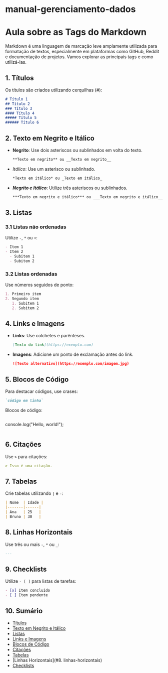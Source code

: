 # manual-gerenciamento-dados

# Aula sobre as Tags do Markdown

Markdown é uma linguagem de marcação leve amplamente utilizada para formatação de textos, especialmente em plataformas como GitHub, Reddit e documentação de projetos. Vamos explorar as principais tags e como utilizá-las.

## 1. Títulos
Os títulos são criados utilizando cerquilhas (#):
```markdown
# Título 1
## Título 2
### Título 3
#### Título 4
##### Título 5
###### Título 6
```

## 2. Texto em Negrito e Itálico
- **Negrito**: Use dois asteriscos ou sublinhados em volta do texto.
  ```markdown
  **Texto em negrito** ou __Texto em negrito__
  ```
- *Itálico*: Use um asterisco ou sublinhado.
  ```markdown
  *Texto em itálico* ou _Texto em itálico_
  ```
- ***Negrito e Itálico***: Utilize três asteriscos ou sublinhados.
  ```markdown
  ***Texto em negrito e itálico*** ou ___Texto em negrito e itálico___
  ```

## 3. Listas
### 3.1 Listas não ordenadas
Utilize `-`, `*` ou `+`:
```markdown
- Item 1
- Item 2
  - Subitem 1
  - Subitem 2
```

### 3.2 Listas ordenadas
Use números seguidos de ponto:
```markdown
1. Primeiro item
2. Segundo item
   1. Subitem 1
   2. Subitem 2
```

## 4. Links e Imagens
- **Links**: Use colchetes e parênteses.
  ```markdown
  [Texto do link](https://exemplo.com)
  ```
- **Imagens**: Adicione um ponto de exclamação antes do link.
  ```markdown
  ![Texto alternativo](https://exemplo.com/imagem.jpg)
  ```

## 5. Blocos de Código
Para destacar códigos, use crases:
```markdown
`código em linha`
```
Blocos de código:
```markdown
```
console.log("Hello, world!");
```
```

## 6. Citações
Use `>` para citações:
```markdown
> Isso é uma citação.
```

## 7. Tabelas
Crie tabelas utilizando `|` e `-`:
```markdown
| Nome  | Idade |
|-------|------|
| Ana   | 25   |
| Bruno | 30   |
```

## 8. Linhas Horizontais
Use três ou mais `-`, `*` ou `_`:
```markdown
---
```

## 9. Checklists
Utilize `- [ ]` para listas de tarefas:
```markdown
- [x] Item concluído
- [ ] Item pendente
```

## 10. Sumário
- [Títulos](#títulos)
- [Texto em Negrito e Itálico](#texto-em-negrito-e-itálico)
- [Listas](#listas)
- [Links e Imagens](#links-e-imagens)
- [Blocos de Código](#blocos-de-código)
- [Citações](#citações)
- [Tabelas](#tabelas)
- [Linhas Horizontais](#8. linhas-horizontais)
- [Checklists](#checklists)


